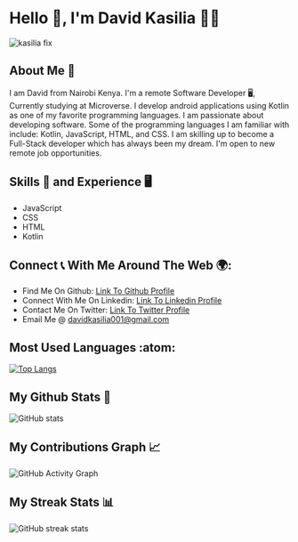 # Hello 👋, I'm David Kasilia :man_technologist:

![kasilia fix](https://user-images.githubusercontent.com/83514256/184364086-ea5fb9c3-0e43-4924-a981-5990f868da44.png)


## About Me :slightly_smiling_face:
I am David from Nairobi Kenya. I'm a remote Software Developer 🖥️, Currently studying at Microverse. I develop android applications using Kotlin as one of my favorite programming languages. I am passionate about developing software. Some of the programming languages I am familiar with include: Kotlin, JavaScript, HTML, and CSS. I am skilling up to become a Full-Stack developer which has always been my dream. I'm open to new remote job opportunities.

## Skills :dart: and Experience :desktop_computer:
<ul>
<li>JavaScript</li>
<li>CSS</li>
<li>HTML</li>
<li>Kotlin</li>
</ul>

## Connect :telephone_receiver: With Me Around The Web :earth_africa::
<ul>
<li>Find Me On Github: <a href="https://github.com/David-Kasilia">Link To Github Profile</a></li>
<li>Connect With Me On Linkedin: <a href="https://www.linkedin.com/in/david-kasilia-846241211/">Link To Linkedin Profile</a></li>
<li>Contact Me On Twitter: <a href="https://twitter.com/DavidKasilia">Link To Twitter Profile</a></li>
<li>Email Me @ <a href="davidkasilia001@gmail.com">davidkasilia001@gmail.com</a></li>
</ul>


## Most Used Languages :atom:
[![Top Langs](https://github-readme-stats.vercel.app/api/top-langs/?username=David-Kasilia)](https://github.com/anuraghazra/github-readme-stats)


## My Github Stats :date:
![GitHub stats](https://github-readme-stats.vercel.app/api?username=David-Kasilia&show_icons=true)  


## My Contributions Graph :chart_with_upwards_trend:
![GitHub Activity Graph](https://activity-graph.herokuapp.com/graph?username=David-Kasilia) 


## My Streak Stats :bar_chart:
![GitHub streak stats](https://github-readme-streak-stats.herokuapp.com/?user=David-Kasilia)  


